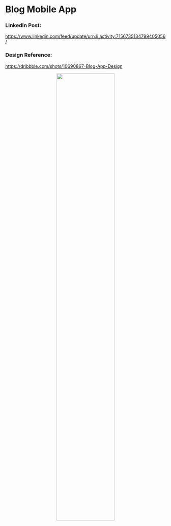 # Blog Mobile App

### LinkedIn Post:
https://www.linkedin.com/feed/update/urn:li:activity:7156735134799405056/

### Design Reference:
https://dribbble.com/shots/10690867-Blog-App-Design

<p align="center" width="50%">
    <img width="60%" src="https://github.com/ShahzainAhmed/BlogApp/assets/59369881/214d8e89-a984-4b92-a9ca-156e852b758d">
</p>
